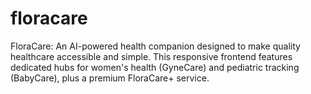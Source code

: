 # floracare
FloraCare: An AI-powered health companion designed to make quality healthcare accessible and simple. This responsive frontend features dedicated hubs for women's health (GyneCare) and pediatric tracking (BabyCare), plus a premium FloraCare+ service.
